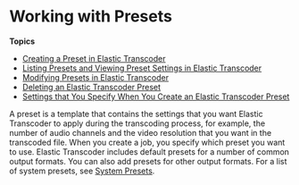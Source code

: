# Working with Presets<a name="working-with-presets"></a>

**Topics**
+ [Creating a Preset in Elastic Transcoder](creating-presets.md)
+ [Listing Presets and Viewing Preset Settings in Elastic Transcoder](listing-presets.md)
+ [Modifying Presets in Elastic Transcoder](changing-presets.md)
+ [Deleting an Elastic Transcoder Preset](deleting-a-preset.md)
+ [Settings that You Specify When You Create an Elastic Transcoder Preset](preset-settings.md)

A preset is a template that contains the settings that you want Elastic Transcoder to apply during the transcoding process, for example, the number of audio channels and the video resolution that you want in the transcoded file\. When you create a job, you specify which preset you want to use\. Elastic Transcoder includes default presets for a number of common output formats\. You can also add presets for other output formats\. For a list of system presets, see [System Presets](system-presets.md)\.